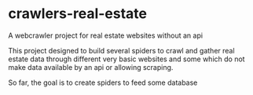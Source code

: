 # crawlers-real-estate
A webcrawler project for real estate websites without an api

This project designed to build several spiders to crawl and gather real estate data through different very basic websites and some which do not make data available by an api or allowing scraping.

So far, the goal is to create spiders to feed some database
